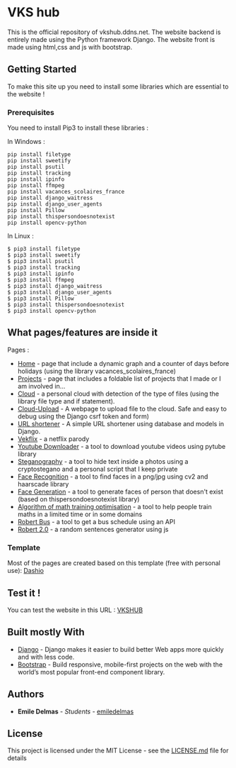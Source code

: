 # VKS hub

This is the official repository of vkshub.ddns.net.
The website backend is entirely made using the Python framework Django.
The website front is made using html,css and js with bootstrap.

## Getting Started

To make this site up you need to install some libraries which are essential to the website ! 

### Prerequisites

You need to install Pip3 to install these libraries : 

In Windows :
```
pip install filetype
pip install sweetify
pip install psutil
pip install tracking
pip install ipinfo
pip install ffmpeg
pip install vacances_scolaires_france
pip install django_waitress
pip install django_user_agents
pip install Pillow
pip install thispersondoesnotexist
pip install opencv-python
```
In Linux :
```
$ pip3 install filetype
$ pip3 install sweetify
$ pip3 install psutil
$ pip3 install tracking
$ pip3 install ipinfo
$ pip3 install ffmpeg
$ pip3 install django_waitress
$ pip3 install django_user_agents
$ pip3 install Pillow
$ pip3 install thispersondoesnotexist
$ pip3 install opencv-python
```

## What pages/features are inside it

Pages : 
* [Home](http://vkshub.ddns.net) - page that include a dynamic graph and a counter of days before holidays (using the library vacances_scolaires_france)
* [Projects](http://vkshub.ddns.net/projects) - page that includes a foldable list of projects that I made or I am involved in...
* [Cloud](http://vkshub.ddns.net/cloud) - a personal cloud with detection of the type of files (using the library file type and if statement). 
* [Cloud-Upload](http://vkshub.ddns.net/upload) - A webpage to upload file to the cloud. Safe and easy to debug using the Django csrf token and form)
* [URL shortener](http://vkshub.ddns.net/short) - A simple URL shortener using database and models in Django.
* [Vekflix](http://vkshub.ddns.net/vekflix) - a netflix parody
* [Youtube Downloader](http://vkshub.ddns.net/ytb) - a tool to download youtube videos using pytube library
* [Steganography](http://vkshub.ddns.net/steganography) - a tool to hide text inside a photos using a cryptostegano and a personal script that I keep private
* [Face Recognition](http://vkshub.ddns.net/face_recognition) - a tool to find faces in a png/jpg using cv2 and haarscade library
* [Face Generation](http://vkshub.ddns.net/thispersondoesnotexist) - a tool to generate faces of person that doesn't exist (based on thispersondoesnotexist library)
* [Algorithm of math training optimisation](http://vkshub.ddns.net/bac_maths) - a tool to help people train maths in a limited time or in some domains 
* [Robert Bus](http://vkshub.ddns.net/bus) - a tool to get a bus schedule using an API
* [Robert 2.0](http://vkshub.ddns.net/robert) - a random sentences generator using js




### Template

Most of the pages are created based on this template (free with personal use):
[Dashio](https://templatemag.com/dashio-bootstrap-admin-template/)

## Test it !

You can test the website in this URL : [VKSHUB](http://vkshub.tretis.fr/)

## Built mostly With

* [Django](https://www.djangoproject.com/) - Django makes it easier to build better Web apps more quickly and with less code.
* [Bootstrap](https://getbootstrap.com/) - Build responsive, mobile-first projects on the web with the world’s most popular front-end component library. 

## Authors

* **Emile Delmas** - *Students* - [emiledelmas](https://github.com/emiledelmas)

## License

This project is licensed under the MIT License - see the [LICENSE.md](LICENSE.md) file for details

